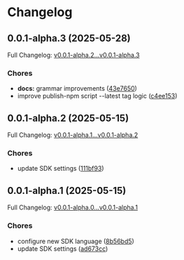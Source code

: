 # Changelog

## 0.0.1-alpha.3 (2025-05-28)

Full Changelog: [v0.0.1-alpha.2...v0.0.1-alpha.3](https://github.com/octogen-systems/octogen-ts-api/compare/v0.0.1-alpha.2...v0.0.1-alpha.3)

### Chores

* **docs:** grammar improvements ([43e7650](https://github.com/octogen-systems/octogen-ts-api/commit/43e76505711cc76ee3b5b3b747f11176038c71f1))
* improve publish-npm script --latest tag logic ([c4ee153](https://github.com/octogen-systems/octogen-ts-api/commit/c4ee153a1f1f6bea6d3efa60a467671aec09ae99))

## 0.0.1-alpha.2 (2025-05-15)

Full Changelog: [v0.0.1-alpha.1...v0.0.1-alpha.2](https://github.com/octogen-systems/octogen-ts-api/compare/v0.0.1-alpha.1...v0.0.1-alpha.2)

### Chores

* update SDK settings ([111bf93](https://github.com/octogen-systems/octogen-ts-api/commit/111bf93e3749c60f4ebdc3bdbaebf293ade221cb))

## 0.0.1-alpha.1 (2025-05-15)

Full Changelog: [v0.0.1-alpha.0...v0.0.1-alpha.1](https://github.com/octogen-systems/octogen-ts-api/compare/v0.0.1-alpha.0...v0.0.1-alpha.1)

### Chores

* configure new SDK language ([8b56bd5](https://github.com/octogen-systems/octogen-ts-api/commit/8b56bd549d7ccf09dcb78230dcfb5b3bb182f467))
* update SDK settings ([ad673cc](https://github.com/octogen-systems/octogen-ts-api/commit/ad673ccadd3883bade79327839dfa31b9ba2a17b))
